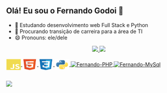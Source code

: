 ## Olá! Eu sou o Fernando Godoi 👋

- 🌱 Estudando desenvolvimento web Full Stack e Python
- 🚀 Procurando transição de carreira para a área de TI
- 😄 Pronouns: ele/dele

<div align="center">
  <a href="https://github.com/FernandoHGodoi">
  <img height="180em" src="https://github-readme-stats.vercel.app/api?username=FernandoHGodoi&show_icons=true&theme=dark&include_all_commits=true&count_private=true"/>
  <img height="180em" src="https://github-readme-stats.vercel.app/api/top-langs/?username=FernandoHGodoi&layout=compact&langs_count=7&theme=dark"/>
</div>
  
<div style="display: inline_block"><br>
  <img align="center" alt="Fernando-Js" height="30" width="40" src="https://raw.githubusercontent.com/devicons/devicon/master/icons/javascript/javascript-plain.svg">
  <img align="center" alt="Fernando-HTML" height="30" width="40" src="https://raw.githubusercontent.com/devicons/devicon/master/icons/html5/html5-original.svg">
  <img align="center" alt="Fernando-CSS" height="30" width="40" src="https://raw.githubusercontent.com/devicons/devicon/master/icons/css3/css3-original.svg">
  <img align="center" alt="Fernando-Python" height="30" width="40" src="https://raw.githubusercontent.com/devicons/devicon/master/icons/python/python-original.svg">
  <img align="center" alt="Fernando-PHP" height="30" width="40" src="https://cdn.jsdelivr.net/gh/devicons/devicon/icons/php/php-original.svg">
  <img align="center" alt="Fernando-MySql" height="30" width="40" src="https://cdn.jsdelivr.net/gh/devicons/devicon/icons/mysql/mysql-original.svg">
          
  ## 
</div>
  
<div> 
  <a href="https://www.linkedin.com/in/fernando-godoi/" target="_blank"><img src="https://img.shields.io/badge/-LinkedIn-%230077B5?style=for-the-badge&logo=linkedin&logoColor=white" target="_blank"></a> 
 
</div>
